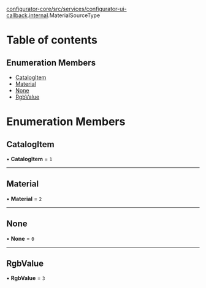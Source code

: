 [configurator-core/src/services/configurator-ui-callback](../modules/configurator_core_src_services_configurator_ui_callback.md).[internal](../modules/configurator_core_src_services_configurator_ui_callback._internal_.md).MaterialSourceType

# Table of contents

## Enumeration Members

- [CatalogItem](configurator_core_src_services_configurator_ui_callback._internal_.MaterialSourceType.md#catalogitem)
- [Material](configurator_core_src_services_configurator_ui_callback._internal_.MaterialSourceType.md#material)
- [None](configurator_core_src_services_configurator_ui_callback._internal_.MaterialSourceType.md#none)
- [RgbValue](configurator_core_src_services_configurator_ui_callback._internal_.MaterialSourceType.md#rgbvalue)

# Enumeration Members

## CatalogItem

• **CatalogItem** = ``1``

___

## Material

• **Material** = ``2``

___

## None

• **None** = ``0``

___

## RgbValue

• **RgbValue** = ``3``
